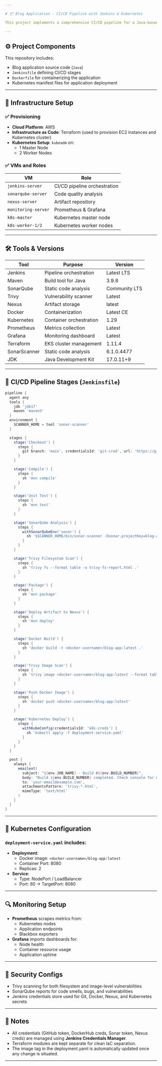 ```yaml
---

# 📦 Blog Application - CI/CD Pipeline with Jenkins & Kubernetes

This project implements a comprehensive CI/CD pipeline for a Java-based blog application. The pipeline automates the build, test, scan, package, and deployment processes using Jenkins. The application is containerized with Docker and deployed to a Kubernetes cluster provisioned using Terraform.

---
```


## ⚙️ Project Components

This repository includes:

- Blog application source code (`Java`)
- `Jenkinsfile` defining CI/CD stages
- `Dockerfile` for containerizing the application
- Kubernetes manifest files for application deployment

---

## 🧱 Infrastructure Setup

### ✅ Provisioning

- **Cloud Platform**: AWS
- **Infrastructure as Code**: Terraform (used to provision EC2 instances and Kubernetes cluster)
- **Kubernetes Setup**: `kubeadm` on:
  - 1 Master Node
  - 2 Worker Nodes

### ✅ VMs and Roles

| VM                  | Role                         |
|---------------------|------------------------------|
| `jenkins-server`    | CI/CD pipeline orchestration |
| `sonarqube-server`  | Code quality analysis        |
| `nexus-server`      | Artifact repository          |
| `monitoring-server` | Prometheus & Grafana         |
| `k8s-master`        | Kubernetes master node       |
| `k8s-worker-1/2`    | Kubernetes worker nodes      |

---

## 🛠 Tools & Versions

| Tool           | Purpose                              | Version     |
|----------------|--------------------------------------|-------------|
| Jenkins        | Pipeline orchestration               | Latest LTS  |
| Maven          | Build tool for Java                  | 3.9.8       |
| SonarQube      | Static code analysis                 | Community LTS |
| Trivy          | Vulnerability scanner                | Latest      |
| Nexus          | Artifact storage                     | latest      |
| Docker         | Containerization                     | Latest CE   |
| Kubernetes     | Container orchestration              | 1.29        |
| Prometheus     | Metrics collection                   | Latest      |
| Grafana        | Monitoring dashboard                 | Latest      |
| Terraform      | EKS cluster management               | 1.11.4      |
| SonarScanner	 | Static code analysis	                | 6.1.0.4477	|
| JDK	           | Java Development Kit                 | 17.0.11+9   |

---

## 🔁 CI/CD Pipeline Stages (`Jenkinsfile`)

```groovy
pipeline {
  agent any
  tools {
    jdk 'jdk17'
    maven 'maven3'
  }
  environment {
    SCANNER_HOME = tool 'sonar-scanner'
  }

  stages {
    stage('Checkout') {
      steps {
        git branch: 'main', credentialsId: 'git-cred', url: 'https://github.com/Kratos-89/Corporate-CICD-Project.git'
      }
    }

    stage('Compile') {
      steps {
        sh 'mvn compile'
      }
    }

    stage('Unit Test') {
      steps {
        sh 'mvn test'
      }
    }

    stage('SonarQube Analysis') {
      steps {
        withSonarQubeEnv('sonar') {
          sh '$SCANNER_HOME/bin/sonar-scanner -Dsonar.projectKey=blog-app -Dsonar.java.binaries=.'
        }
      }
    }

    stage('Trivy Filesystem Scan') {
      steps {
        sh 'trivy fs --format table -o trivy-fs-report.html .'
      }
    }

    stage('Package') {
      steps {
        sh 'mvn package'
      }
    }

    stage('Deploy Artifact to Nexus') {
      steps {
        sh 'mvn deploy'
      }
    }

    stage('Docker Build') {
      steps {
        sh 'docker build -t <docker-username>/blog-app:latest .'
      }
    }

    stage('Trivy Image Scan') {
      steps {
        sh 'trivy image <docker-username>/blog-app:latest --format table -o trivy-image-report.html'
      }
    }

    stage('Push Docker Image') {
      steps {
        sh 'docker push <docker-username>/blog-app:latest'
      }
    }

    stage('Kubernetes Deploy') {
      steps {
        withKubeConfig(credentialsId: 'k8s-creds') {
          sh 'kubectl apply -f deployment-service.yaml'
        }
      }
    }
  }

  post {
    always {
      emailext(
        subject: "${env.JOB_NAME} - Build #${env.BUILD_NUMBER}",
        body: "Build ${env.BUILD_NUMBER} completed. Check console for more details.",
        to: 'your-email@example.com',
        attachmentsPattern: 'trivy-*.html',
        mimeType: 'text/html'
      )
    }
  }
}
```

---

## 📄 Kubernetes Configuration

### `deployment-service.yaml` includes:

- **Deployment**:
  - Docker image: `<docker-username>/blog-app:latest`
  - Container Port: 8080
  - Replicas: 2
- **Service**:
  - Type: NodePort / LoadBalancer
  - Port: 80 → TargetPort: 8080

---

## 🔍 Monitoring Setup

- **Prometheus** scrapes metrics from:
  - Kubernetes nodes
  - Application endpoints
  - Blackbox exporters
- **Grafana** imports dashboards for:
  - Node health
  - Container resource usage
  - Application uptime

---

## 🔐 Security Configs

- Trivy scanning for both filesystem and image-level vulnerabilities
- SonarQube reports for code smells, bugs, and vulnerabilities
- Jenkins credentials store used for Git, Docker, Nexus, and Kubernetes secrets

---

## 📌 Notes

- All credentials (GitHub token, DockerHub creds, Sonar token, Nexus creds) are managed using **Jenkins Credentials Manager**.
- Terraform modules are kept separate for clean IaC separation.
- The image tag in the deployment.yaml is automatically updated once any change is situated.

---

```
